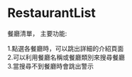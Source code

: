 # RestaurantList

餐廳清單， 主要功能: 
<div > 1.點選各餐廳時，可以跳出詳細的介紹頁面 </div>
<div > 2.可以利用餐廳名稱或餐廳類別來搜尋餐廳 </div>
<div > 3.當搜尋不到餐廳時會跳出警示 </div>
